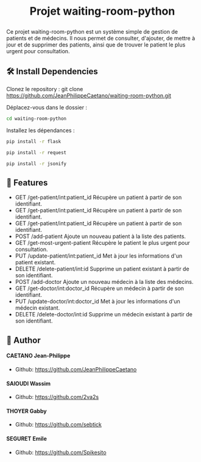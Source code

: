 # <p align="center">Projet waiting-room-python
</p>
  
Ce projet waiting-room-python est un système simple de gestion de patients et de médecins. Il nous permet de consulter, d'ajouter, de mettre à jour et de supprimer des patients, ainsi que de trouver le patient le plus urgent pour consultation.


  
## 🛠️ Install Dependencies    
Clonez le repository : git clone https://github.com/JeanPhilippeCaetano/waiting-room-python.git    
    
Déplacez-vous dans le dossier :
```bash
cd waiting-room-python
```
Installez les dépendances : 
```bash
pip install -r flask
```
```bash
pip install -r request
```
```bash
pip install -r jsonify
```

## 🧐 Features    
- GET /get-patient/int:patient_id Récupère un patient à partir de son identifiant.
- GET /get-patient/int:patient_id Récupère un patient à partir de son identifiant.
- GET /get-patient/int:patient_id Récupère un patient à partir de son identifiant.
- POST /add-patient Ajoute un nouveau patient à la liste des patients.
- GET /get-most-urgent-patient Récupère le patient le plus urgent pour consultation.
- PUT /update-patient/int:patient_id Met à jour les informations d'un patient existant.
- DELETE /delete-patient/int:id Supprime un patient existant à partir de son identifiant.
- POST /add-doctor Ajoute un nouveau médecin à la liste des médecins.
- GET /get-doctor/int:doctor_id Récupère un médecin à partir de son identifiant.
- PUT /update-doctor/int:doctor_id Met à jour les informations d'un médecin existant.
- DELETE /delete-doctor/int:id Supprime un médecin existant à partir de son identifiant.




## 🙇 Author
#### CAETANO Jean-Philippe
- Github: https://github.com/JeanPhilippeCaetano
        
#### SAIOUDI Wassim
- Github: https://github.com/2va2s
 
#### THOYER Gabby
- Github: https://github.com/sebtick
 
 #### SEGURET Emile
- Github: https://github.com/Spikesito
